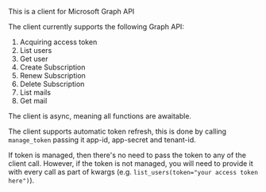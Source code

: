 This is a client for Microsoft Graph API

The client currently supports the following Graph API:
1. Acquiring access token
2. List users
3. Get user
4. Create Subscription
5. Renew Subscription
6. Delete Subscription
7. List mails
8. Get mail


The client is async, meaning all functions are awaitable.

The client supports automatic token refresh, this is done by calling `manage_token` passing it app-id, app-secret and tenant-id.

If token is managed, then there's no need to pass the token to any of the client call.
However, if the token is not managed, you will need to provide it with every call as part of kwargs (e.g. `list_users(token="your access token here")`).
